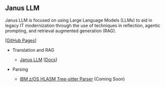 ## Janus LLM

Janus LLM is focused on using Large Language Models (LLMs) to aid in legacy IT modernization through the use of techniques in reflection, agentic prompting, and retrieval augmented generation (RAG).

[[GitHub Pages](https://janus-llm.github.io/janus-llm)]

* Translation and RAG
  - [Janus LLM](https://github.com/janus-llm/janus-llm) [[Docs](https://janus-llm.github.io/janus-llm)]

* Parsing
  - [IBM z/OS HLASM Tree-sitter Parser](https://github.com/janus-llm/tree-sitter-ibmhlasm) (Coming Soon)